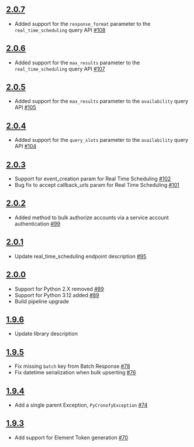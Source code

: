 ## [2.0.7]
* Added support for the `response_format` parameter to the `real_time_scheduling` query API [#108]

## [2.0.6]
* Added support for the `max_results` parameter to the `real_time_scheduling` query API [#107]

## [2.0.5]
* Added support for the `max_results` parameter to the `availability` query API [#105]

## [2.0.4]
* Added support for the `query_slots` parameter to the `availability` query API [#104]

## [2.0.3]
* Support for event_creation param for Real Time Scheduling [#102]
* Bug fix to accept callback_urls param for Real Time Scheduling [#101]

## [2.0.2]
* Added method to bulk authorize accounts via a service account authentication [#99]

## [2.0.1]
* Update real_time_scheduling endpoint description [#95]

## [2.0.0]
* Support for Python 2.X removed [#89]
* Support for Python 3.12 added [#89]
* Build pipeline upgrade

## [1.9.6]
* Update library description

## [1.9.5]
* Fix missing `batch` key from Batch Response [#78]
* Fix datetime serialization when bulk upserting [#76]

## [1.9.4]
* Add a single parent Exception, `PyCronofyException` [#74]

## [1.9.3]
* Add support for Element Token generation [#70]

[2.0.7]: https://github.com/cronofy/pycronofy/releases/tag/2.0.7
[2.0.6]: https://github.com/cronofy/pycronofy/releases/tag/2.0.6
[2.0.5]: https://github.com/cronofy/pycronofy/releases/tag/2.0.5
[2.0.4]: https://github.com/cronofy/pycronofy/releases/tag/2.0.4
[2.0.3]: https://github.com/cronofy/pycronofy/releases/tag/2.0.3
[2.0.2]: https://github.com/cronofy/pycronofy/releases/tag/2.0.2
[2.0.1]: https://github.com/cronofy/pycronofy/releases/tag/2.0.1
[2.0.0]: https://github.com/cronofy/pycronofy/releases/tag/2.0.0.rc1
[1.9.6]: https://github.com/cronofy/pycronofy/releases/tag/1.9.6
[1.9.5]: https://github.com/cronofy/pycronofy/releases/tag/1.9.5
[1.9.4]: https://github.com/cronofy/pycronofy/releases/tag/1.9.4
[1.9.3]: https://github.com/cronofy/pycronofy/releases/tag/1.9.3

[#108]: https://github.com/cronofy/pycronofy/pull/108
[#107]: https://github.com/cronofy/pycronofy/pull/107
[#105]: https://github.com/cronofy/pycronofy/pull/105
[#104]: https://github.com/cronofy/pycronofy/pull/104
[#102]: https://github.com/cronofy/pycronofy/pull/102
[#101]: https://github.com/cronofy/pycronofy/pull/101
[#99]: https://github.com/cronofy/pycronofy/pull/99
[#95]: https://github.com/cronofy/pycronofy/pull/95
[#89]: https://github.com/cronofy/pycronofy/pull/89
[#78]: https://github.com/cronofy/pycronofy/pull/78
[#76]: https://github.com/cronofy/pycronofy/pull/76
[#74]: https://github.com/cronofy/pycronofy/pull/74
[#70]: https://github.com/cronofy/pycronofy/pull/70
